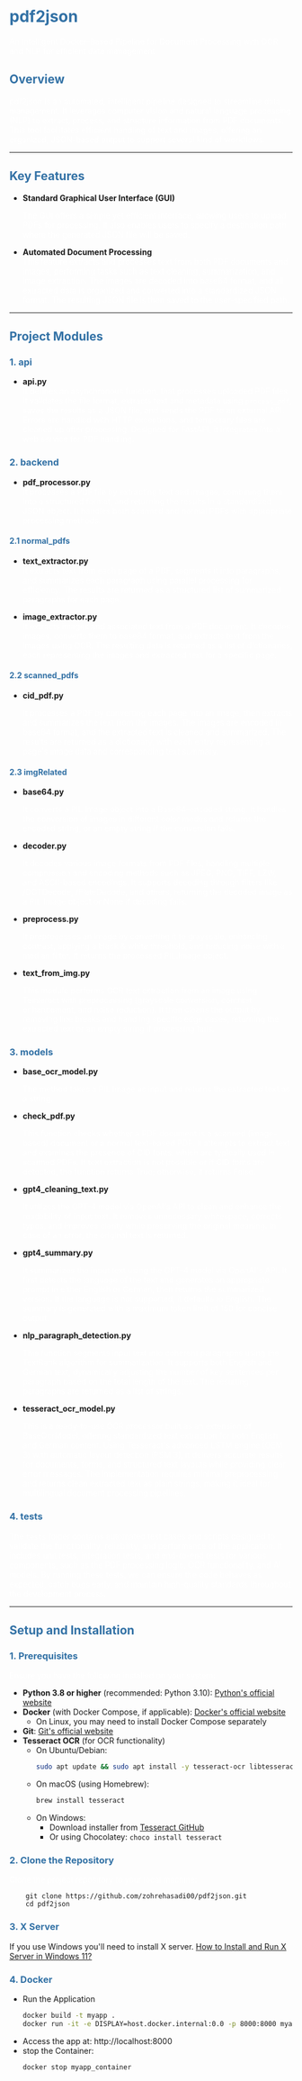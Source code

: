 # <span style="color:#3271a5">pdf2json</span>  
<span style="color:white">An Intelligent Docker-Based Pipeline for Document Processing with OCR and NLP for efficient data management</span>  

## <span style="color:#3271a5">Overview</span>  
<span style="color:white">pdf2json is an automated, intelligent pipeline designed to streamline data management. It leverages computer vision and natural language processing (NLP) to extract, process, and structure information from PDF documents. This tool facilitates efficient handling of text and images, offering an organized, JSON-based output to support several kind of workflows.

---

## <span style="color:#3271a5">Key Features</span>
- **Standard Graphical User Interface (GUI)**

  <span style="color:white">The GUI offers a simple yet efficient interface, allowing users to upload PDFs for processing. It also enables users to specify a destination path where the generated JSON file will be saved.


- **Automated Document Processing**  
  <span style="color:white">This feature extracts and processes text from both PDF documents and images, performing tasks such as text cleaning, summarization, and image extraction. The images are decoded into base64 format, and all extracted data is organized and converted into a standardized JSON format. The resulting JSON file is then saved to the user-specified path.

---

## <span style="color:#3271a5">Project Modules</span>  

### <span style="color:#3271a5">1. api</span>  
- **api.py**  
  <span style="color:white">It defines an asynchronous function, that processes uploaded PDF files. It validates the file format, extracts text and metadata using `process_pdf`, saves the results as a JSON file, and sends the PDF to an external API. Errors are handled with HTTP exceptions, and temporary files are cleaned up after processing. Designed for FastAPI, it integrates into a web service for PDF handling.

### <span style="color:#3271a5">2. backend</span>  
- **pdf_processor.py**  
  <span style="color:white">It processes a PDF file by extracting text and images, combining them into a structured format, and returning the results in a standardized JSON object. It handles both scanned and normal PDFs with appropriate processing methods.

#### <span style="color:#3271a5">2.1 normal_pdfs</span> 
- **text_extractor.py**  
  <span style="color:white">It extracts text from each page of a PDF, segments it into paragraphs, and summarizes each paragraph using parallel processing for efficiency. The results are returned as a structured list of summarized paragraphs for each page.


- **image_extractor.py**  
  <span style="color:white">It extracts images and associated text from a PDF document. It decodes images, converts them to base64 format, and extracts text from the images using OCR. The resulting data is returned as a list of dictionaries, each representing the images and extracted text for a specific page.

#### <span style="color:#3271a5">2.2 scanned_pdfs</span> 

- **cid_pdf.py**

  <span style="color:white">It processes a PDF by converting each page into an image, then extracts and summarizes the text from the images. The images are encoded in base64 format, and the extracted text is cleaned and summarized. The results are returned as a dictionary, with each entry representing a page's image data and corresponding text summary.

#### <span style="color:#3271a5">2.3 imgRelated</span> 
- **base64.py**

  <span style="color:white">It converts a PIL Image object into a Base64-encoded string. It handles the conversion of images in different color modes and returns the encoded string, or an empty string if the conversion fails.


- **decoder.py**

  <span style="color:white">It decodes various image formats from PDF files, handling multiple compression and encoding methods such as JPEG, PNG, TIFF, LZW, and ASCII-based encodings. It supports decoding through filters like /DCTDecode, /FlateDecode, and others, returning the decoded image as a PIL Image object or None if decoding fails.


- **preprocess.py**

  <span style="color:white">It preprocesses an image by converting it to grayscale, enhancing contrast, applying a black & white threshold, and reducing noise with a median filter. It returns the processed PIL.Image object.
  

- **text_from_img.py**

  <span style="color:white">This module performs OCR text extraction from an image using Tesseract with preprocessing (grayscale conversion, contrast enhancement, and noise reduction). It then cleans the output by removing line breaks and handling specific edge cases, returning the extracted text or an empty string if processing fails.

### <span style="color:#3271a5">3. models</span>  
- **base_ocr_model.py**

  <span style="color:white">The method takes a PIL Image as input and returns the extracted text as a string.


- **check_pdf.py**

  <span style="color:white">This function checks whether a PDF document is a scanned (image-based) document or a normal text-based PDF. It attempts to extract text and examines the presence of CID fonts, which are typically used in scanned PDFs. If text extraction is not possible or if CID fonts are detected, the function returns True; otherwise, it returns False.
 

- **gpt4_cleaning_text.py**

  <span style="color:white">It utilizes the GPT-4 model via OpenAI's API to clean and enhance the readability of input text. It removes unnecessary whitespace, corrects typos, and improves clarity while preserving the original meaning. In case of an error, the original text is returned.


- **gpt4_summary.py**

  <span style="color:white">It summarizes the input text using the GPT-4 model via OpenAI's API. It first detects the language of the text and generates an appropriate prompt in either English or German, then returns the summarized version. If the language is not supported, it defaults to English. The summary is generated with a maximum token limit of 150 for concise output.


- **nlp_paragraph_detection.py**

  <span style="color:white">This function segments input text into coherent paragraphs using the TextRank algorithm for summarization. It supports both English and German text, dynamically adjusting the number of key sentences per paragraph based on the total length of the text. The resulting paragraphs are returned as a list of strings.


- **tesseract_ocr_model.py**

  <span style="color:white">This is a ready-to-use OCR processor built as an extension of BaseOcrModel, offering standardized text extraction for both English and German content. Using Tesseract's advanced LSTM engine (OEM 3) with automatic layout detection (PSM 3), it delivers accurate results for documents, forms, and structured text layouts while providing clear error messages. The implementation requires minimal preprocessing and returns clean extracted text as plain strings, making it ideal for multilingual document processing pipelines.


### <span style="color:#3271a5">4. tests</span>  
<span style="color:white">The `tests` folder contains automated test cases and scripts designed to validate the functionality, reliability, and performance of the application. It includes unit tests, integration tests, and end-to-end tests for various components, such as the PDF processing logic, OCR functionality, and AI models. By running these tests, we can ensure the code behaves as expected, catch bugs early, and maintain high-quality standards throughout the development process.

---

## <span style="color:#3271a5">Setup and Installation</span>  

### <span style="color:#3271a5">1. Prerequisites</span>  
<span style="color:white">Ensure you have the following installed on your system:
- **Python 3.8 or higher** (recommended: Python 3.10): [Python's official website](https://www.python.org/)
- **Docker** (with Docker Compose, if applicable): [Docker's official website](https://www.docker.com/)
  - On Linux, you may need to install Docker Compose separately
- **Git**: [Git's official website](https://git-scm.com/)
- **Tesseract OCR** (for OCR functionality)
  - On Ubuntu/Debian:
    ```bash
    sudo apt update && sudo apt install -y tesseract-ocr libtesseract-dev
    ```
  - On macOS (using Homebrew):
    ```bash
    brew install tesseract
    ```
  - On Windows:
    - Download installer from [Tesseract GitHub](https://github.com/UB-Mannheim/tesseract/wiki)
    - Or using Chocolatey: `choco install tesseract`

### <span style="color:#3271a5">2. Clone the Repository</span>  
<span style="color:white">Clone the project repository to your local machine:

        git clone https://github.com/zohrehasadi00/pdf2json.git
        cd pdf2json

### <span style="color:#3271a5">3. X Server </span>
If you use Windows you'll need to install X server. 
[How to Install and Run X Server in Windows 11?](https://dev.to/winsides/how-to-install-and-run-x-server-in-windows-11-4na9)

### <span style="color:#3271a5">4. Docker </span>
- Run the Application
  ```bash
  docker build -t myapp . 
  docker run -it -e DISPLAY=host.docker.internal:0.0 -p 8000:8000 myapp
  ```
- Access the app at: http://localhost:8000
- stop the Container:
  ```bash
  docker stop myapp_container
  ```

